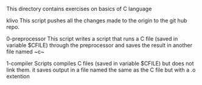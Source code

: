 This directory contains exercises on basics of C language

klivo
This script pushes all the changes made to the origin to the git hub repo.

0-preprocessor
This script writes a script that runs a C file (saved in variable $CFILE) through the preprocessor and saves the result in another file named ~c~

1-compiler
Scripts compiles C files (saved in variable $CFILE) but does not link them. it saves output in a file named the same as the C file but with a .o extention
